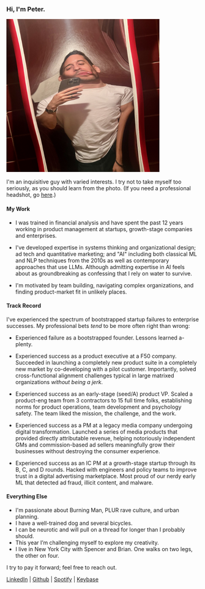 ### Hi, I'm Peter.

<img src="peter.jpeg?raw=true" width="400">

I'm an inquisitive guy with varied interests. I try not to take myself too seriously, as you should learn from the photo. (If you need a professional headshot, go [here](7D1A8939.jpg?raw=true).)

#### My Work
- I was trained in financial analysis and have spent the past 12 years working in product management at startups, growth-stage companies and enterprises.

- I've developed expertise in systems thinking and organizational design; ad tech and quantitative marketing; and "AI" including both classical ML and NLP techniques from the 2010s as well as contemporary approaches that use LLMs. Although admitting expertise in AI feels about as groundbreaking as confessing that I rely on water to survive.

- I'm motivated by team building, navigating complex organizations, and finding product-market fit in unlikely places.

#### Track Record

I've experienced the spectrum of bootstrapped startup failures to enterprise successes. My professional bets _tend_ to be more often right than wrong:

- Experienced failure as a bootstrapped founder. Lessons learned a-plenty.

- Experienced success as a product executive at a F50 company. Succeeded in launching a completely new product suite in a completely new market by co-developing with a pilot customer. Importantly, solved cross-functional alignment challenges typical in large matrixed organizations _without being a jerk_.

- Experienced success as an early-stage (seed/A) product VP. Scaled a product-eng team from 3 contractors to 15 full time folks, establishing norms for product operations, team development and psychology safety. The team liked the mission, the challenge, and the work.

- Experienced success as a PM at a legacy media company undergoing digital transformation. Launched a series of media products that provided directly attributable revenue, helping notoriously independent GMs and commission-based ad sellers meaningfully grow their businesses without destroying the consumer experience.

- Experienced success as an IC PM at a growth-stage startup through its B, C, and D rounds. Hacked with engineers and policy teams to improve trust in a digital advertising marketplace. Most proud of our nerdy early ML that detected ad fraud, illicit content, and malware.


#### Everything Else

- I'm passionate about Burning Man, PLUR rave culture, and urban planning.
- I have a well-trained dog and several bicycles.
- I can be neurotic and will pull on a thread for longer than I probably should.
- This year I’m challenging myself to explore my creativity.
- I live in New York City with Spencer and Brian. One walks on two legs, the other on four.

I try to pay it forward; feel free to reach out.

[LinkedIn](https://linkedin.com/in/peterelbaor) | [Github](https://github.com/roablep) | [Spotify](https://open.spotify.com/user/pip56789) | [Keybase](https://keybase.io/roablep)
